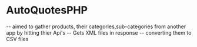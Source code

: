 # AutoQuotesPHP

-- aimed to gather products, their categories,sub-categories from another app by hitting thier Api's
-- Gets XML files in response
-- converting them to CSV files
